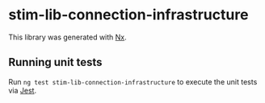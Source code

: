 # stim-lib-connection-infrastructure

This library was generated with [Nx](https://nx.dev).

## Running unit tests

Run `ng test stim-lib-connection-infrastructure` to execute the unit tests via [Jest](https://jestjs.io).
